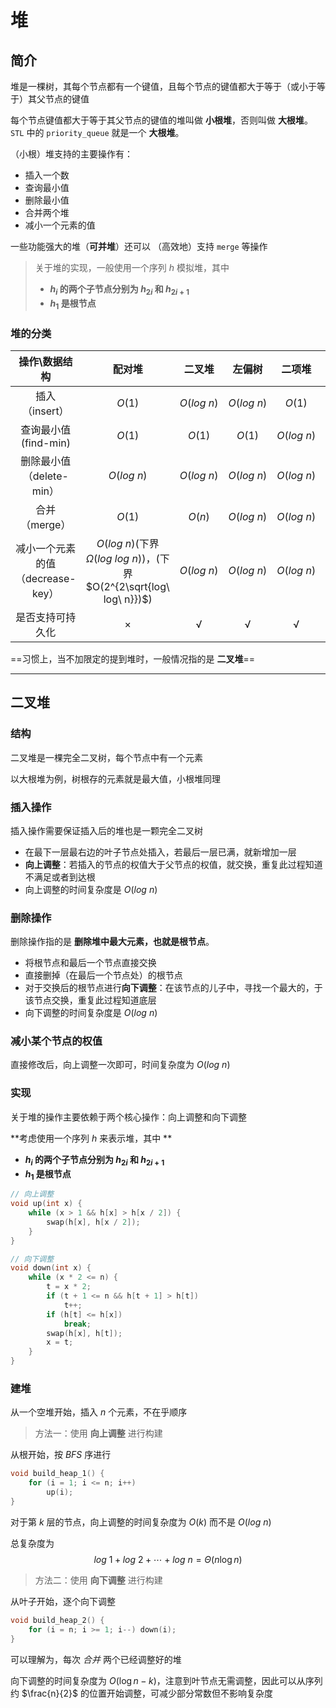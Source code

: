 # 堆

## 简介

堆是一棵树，其每个节点都有一个键值，且每个节点的键值都大于等于（或小于等于）其父节点的键值

每个节点键值都大于等于其父节点的键值的堆叫做 **小根堆**，否则叫做 **大根堆**。`STL` 中的 `priority_queue` 就是一个 **大根堆**。

（小根）堆支持的主要操作有：

- 插入一个数
- 查询最小值
- 删除最小值
- 合并两个堆
- 减小一个元素的值

一些功能强大的堆（**可并堆**）还可以 （高效地）支持 `merge` 等操作

> 关于堆的实现，一般使用一个序列 *h* 模拟堆，其中
>
> - **$h_{i}$ 的两个子节点分别为 $h_{2i}$ 和 $h_{2i+1}$** 
> - **$h_1$ 是根节点** 

### 堆的分类

|          操作\数据结构           |                            配对堆                            |   二叉堆    |   左偏树    |   二项堆    | 斐波那契堆  |
| :------------------------------: | :----------------------------------------------------------: | :---------: | :---------: | :---------: | :---------: |
|          插入（insert）          |                            $O(1)$                            | $O(log\ n)$ | $O(log\ n)$ |   $O(1)$    |   $O(1)$    |
|       查询最小值(find-min)       |                            $O(1)$                            |   $O(1)$    |   $O(1)$    | $O(log\ n)$ |   $O(1)$    |
|     删除最小值（delete-min）     |                         $O(log\ n)$                          | $O(log\ n)$ | $O(log\ n)$ | $O(log\ n)$ | $O(log\ n)$ |
|          合并（merge）           |                            $O(1)$                            |   $O(n)$    | $O(log\ n)$ | $O(log\ n)$ |   $O(1)$    |
| 减小一个元素的值（decrease-key） | $O(log\ n)$(下界$\Omega(log\ log\ n)$)，(下界$O(2^{2\sqrt{log\ log\ n}})$) | $O(log\ n)$ | $O(log\ n)$ | $O(log\ n)$ |   $O(1)$    |
|         是否支持可持久化         |                              ×                               |      √      |      √      |      √      |      ×      |



==习惯上，当不加限定的提到堆时，一般情况指的是 **二叉堆**==

---

## 二叉堆

### 结构

二叉堆是一棵完全二叉树，每个节点中有一个元素

以大根堆为例，树根存的元素就是最大值，小根堆同理

### 插入操作

插入操作需要保证插入后的堆也是一颗完全二叉树

- 在最下一层最右边的叶子节点处插入，若最后一层已满，就新增加一层
- **向上调整**：若插入的节点的权值大于父节点的权值，就交换，重复此过程知道不满足或者到达根
- 向上调整的时间复杂度是 $O(log\ n)$

### 删除操作

删除操作指的是 **删除堆中最大元素，也就是根节点**。

- 将根节点和最后一个节点直接交换
- 直接删掉（在最后一个节点处）的根节点
- 对于交换后的根节点进行**向下调整**：在该节点的儿子中，寻找一个最大的，于该节点交换，重复此过程知道底层
- 向下调整的时间复杂度是 $O(log\ n)$

### 减小某个节点的权值

直接修改后，向上调整一次即可，时间复杂度为 $O(log\ n)$

### 实现

关于堆的操作主要依赖于两个核心操作：向上调整和向下调整

**考虑使用一个序列 *h* 来表示堆，其中 **

- **$h_{i}$ 的两个子节点分别为 $h_{2i}$ 和 $h_{2i+1}$** 
- **$h_1$ 是根节点** 

````cpp
// 向上调整
void up(int x) {
    while (x > 1 && h[x] > h[x / 2]) {
        swap(h[x], h[x / 2]);
    }
}

// 向下调整
void down(int x) {
    while (x * 2 <= n) {
        t = x * 2;
        if (t + 1 <= n && h[t + 1] > h[t]) 
            t++;
        if (h[t] <= h[x]) 
            break;
        swap(h[x], h[t]);
        x = t;
    }
}
````

### 建堆

从一个空堆开始，插入 *n* 个元素，不在乎顺序

> 方法一：使用  **向上调整** 进行构建

从根开始，按 *BFS* 序进行

````cpp
void build_heap_1() {
    for (i = 1; i <= n; i++) 
        up(i);
}
````

对于第 *k* 层的节点，向上调整的时间复杂度为 $O(k)$ 而不是 $O(log\ n)$

总复杂度为
$$
log\ 1+log\ 2+\cdots+log\ n = \Theta(n\log n) 
$$

> 方法二：使用 **向下调整** 进行构建

从叶子开始，逐个向下调整

```cpp
void build_heap_2() {
    for (i = n; i >= 1; i--) down(i);
}
```

可以理解为，每次 *合并* 两个已经调整好的堆

向下调整的时间复杂度为 $O(\log n-k)$，注意到叶节点无需调整，因此可以从序列约 $\frac{n}{2}$ 的位置开始调整，可减少部分常数但不影响复杂度

